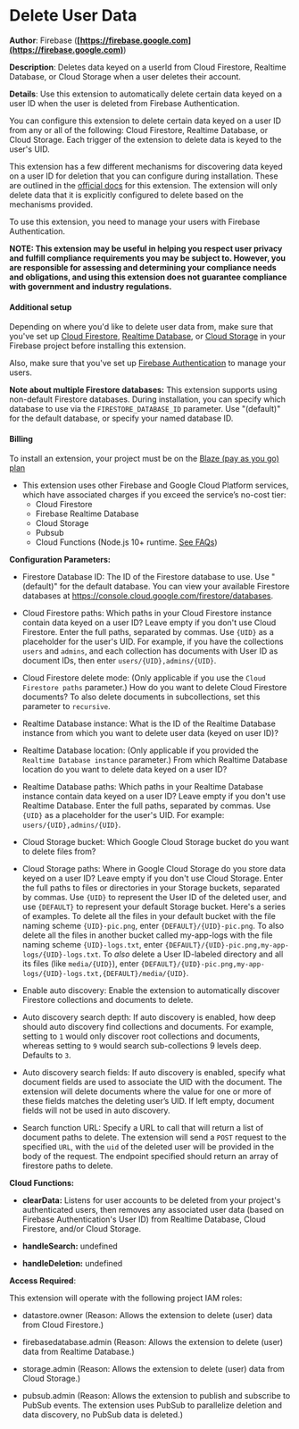 # Delete User Data

**Author**: Firebase (**[https://firebase.google.com](https://firebase.google.com)**)

**Description**: Deletes data keyed on a userId from Cloud Firestore, Realtime Database, or Cloud Storage when a user deletes their account.



**Details**: Use this extension to automatically delete certain data keyed on a user ID when the user is deleted from Firebase Authentication.

You can configure this extension to delete certain data keyed on a user ID from any or all of the following: Cloud Firestore, Realtime Database, or Cloud Storage. Each trigger of the extension to delete data is keyed to the user's UID.

This extension has a few different mechanisms for discovering data keyed on a user ID for deletion that you can configure during installation. These are outlined in the [official docs](https://firebase.google.com/docs/extensions/official/delete-user-data) for this extension. The extension will only delete data that it is explicitly configured to delete based on the mechanisms provided.

To use this extension, you need to manage your users with Firebase Authentication.

**NOTE: This extension may be useful in helping you respect user privacy and fulfill compliance requirements you may be subject to. However, you are responsible for assessing and determining your compliance needs and obligations, and using this extension does not guarantee compliance with government and industry regulations.**

#### Additional setup

Depending on where you'd like to delete user data from, make sure that you've set up [Cloud Firestore](https://firebase.google.com/docs/firestore), [Realtime Database](https://firebase.google.com/docs/database), or [Cloud Storage](https://firebase.google.com/docs/storage) in your Firebase project before installing this extension.

Also, make sure that you've set up [Firebase Authentication](https://firebase.google.com/docs/auth) to manage your users.

**Note about multiple Firestore databases:** This extension supports using non-default Firestore databases. During installation, you can specify which database to use via the `FIRESTORE_DATABASE_ID` parameter. Use "(default)" for the default database, or specify your named database ID.

#### Billing
To install an extension, your project must be on the [Blaze (pay as you go) plan](https://firebase.google.com/pricing)
 
- This extension uses other Firebase and Google Cloud Platform services, which have associated charges if you exceed the service’s no-cost tier:
  - Cloud Firestore
  - Firebase Realtime Database
  - Cloud Storage
  - Pubsub
  - Cloud Functions (Node.js 10+ runtime. [See FAQs](https://firebase.google.com/support/faq#extensions-pricing))




**Configuration Parameters:**

* Firestore Database ID: The ID of the Firestore database to use. Use "(default)" for the default database. You can view your available Firestore databases at https://console.cloud.google.com/firestore/databases.

* Cloud Firestore paths: Which paths in your Cloud Firestore instance contain data keyed on a user ID? Leave empty if you don't use Cloud Firestore.
Enter the full paths, separated by commas. Use `{UID}` as a placeholder for the user's UID.
For example, if you have the collections `users` and `admins`, and each collection has documents with User ID as document IDs, then enter `users/{UID},admins/{UID}`.

* Cloud Firestore delete mode: (Only applicable if you use the `Cloud Firestore paths` parameter.) How do you want to delete Cloud Firestore documents? To also delete documents in subcollections, set this parameter to `recursive`.

* Realtime Database instance: What is the ID of the Realtime Database instance from which you want to delete user data (keyed on user ID)?


* Realtime Database location: (Only applicable if you provided the `Realtime Database instance` parameter.) From which Realtime Database location do you want to delete data keyed on a user ID?


* Realtime Database paths: Which paths in your Realtime Database instance contain data keyed on a user ID? Leave empty if you don't use Realtime Database.
Enter the full paths, separated by commas. Use `{UID}` as a placeholder for the user's UID.
For example: `users/{UID},admins/{UID}`.

* Cloud Storage bucket: Which Google Cloud Storage bucket do you want to delete files from?


* Cloud Storage paths: Where in Google Cloud Storage do you store data keyed on a user ID? Leave empty if you don't use Cloud Storage.
Enter the full paths to files or directories in your Storage buckets, separated by commas. Use `{UID}` to represent the User ID of the deleted user, and use `{DEFAULT}` to represent your default Storage bucket.
Here's a series of examples. To delete all the files in your default bucket with the file naming scheme `{UID}-pic.png`, enter `{DEFAULT}/{UID}-pic.png`. To also delete all the files in another bucket called my-app-logs with the file naming scheme `{UID}-logs.txt`, enter `{DEFAULT}/{UID}-pic.png,my-app-logs/{UID}-logs.txt`. To *also* delete a User ID-labeled directory and all its files (like `media/{UID}`), enter `{DEFAULT}/{UID}-pic.png,my-app-logs/{UID}-logs.txt,{DEFAULT}/media/{UID}`.

* Enable auto discovery: Enable the extension to automatically discover Firestore collections and documents to delete.

* Auto discovery search depth: If auto discovery is enabled, how deep should auto discovery find collections and documents. For example, setting to `1` would only discover root collections and documents, whereas setting to `9` would search sub-collections 9 levels deep. Defaults to `3`.

* Auto discovery search fields: If auto discovery is enabled, specify what document fields are used to associate the UID with the document. The extension will delete documents where the value for one or more of these fields matches the deleting user’s UID. If left empty, document fields will not be used in auto discovery.

* Search function URL: Specify a URL to call that will return a list of document paths to delete. The extension will send a `POST` request to the specified `URL`, with the `uid` of the deleted user will be provided in the body of the request. The endpoint specified should return an array of firestore paths to delete.



**Cloud Functions:**

* **clearData:** Listens for user accounts to be deleted from your project's authenticated users, then removes any associated user data (based on Firebase Authentication's User ID) from Realtime Database, Cloud Firestore, and/or Cloud Storage.

* **handleSearch:** undefined

* **handleDeletion:** undefined



**Access Required**:



This extension will operate with the following project IAM roles:

* datastore.owner (Reason: Allows the extension to delete (user) data from Cloud Firestore.)

* firebasedatabase.admin (Reason: Allows the extension to delete (user) data from Realtime Database.)

* storage.admin (Reason: Allows the extension to delete (user) data from Cloud Storage.)

* pubsub.admin (Reason: Allows the extension to publish and subscribe to PubSub events. The extension uses PubSub to parallelize deletion and data discovery, no PubSub data is deleted.)
